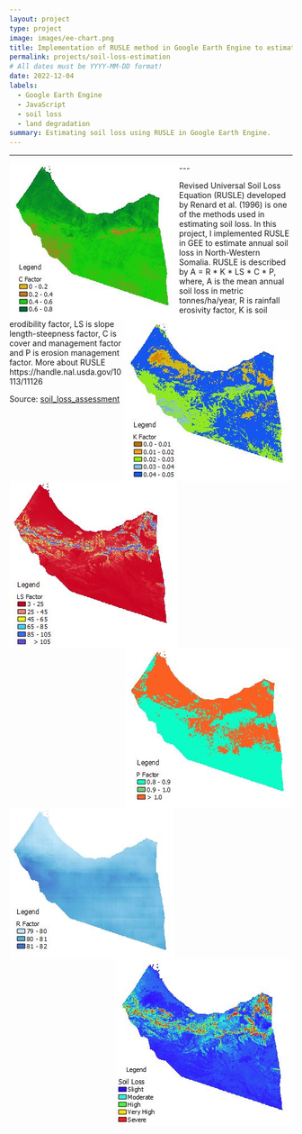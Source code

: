 ```yaml
---
layout: project
type: project
image: images/ee-chart.png
title: Implementation of RUSLE method in Google Earth Engine to estimate soil loss
permalink: projects/soil-loss-estimation
# All dates must be YYYY-MM-DD format!
date: 2022-12-04
labels:
  - Google Earth Engine
  - JavaScript
  - soil loss
  - land degradation
summary: Estimating soil loss using RUSLE in Google Earth Engine.
---
```

---
<div class="ui small rounded images">
  <img align="left" class="ui image" src="../images/C.JPG">
</div>
<div class="ui small rounded images">
  <img align="right" class="ui image" src="../images/K.JPG">
</div>
<div class="ui small rounded images">
  <img align="left" class="ui image" src="../images/LS.JPG">
</div>
<div class="ui small rounded images">
  <img align="right" class="ui image" src="../images/P.JPG">
</div>
<div class="ui small rounded images">
  <img align="left" class="ui image" src="../images/R.JPG">
</div>
<div class="ui small rounded images">
  <img align="right" class="ui image" src="../images/annual_soil_loss.JPG">
</div>
---
<p>
Revised Universal Soil Loss Equation (RUSLE) developed by Renard et al. (1996) is one of the methods used in estimating soil loss. In this project, I implemented RUSLE in GEE to estimate annual soil loss in North-Western Somalia. RUSLE is described by A = R * K * LS * C * P, where, A is the mean annual soil loss in metric tonnes/ha/year, R is rainfall erosivity factor, K is soil erodibility factor, LS is slope length-steepness factor, C is cover and management factor and P is erosion management factor. More about RUSLE https://handle.nal.usda.gov/10113/11126
</p>
Source: <a href="https://github.com/japhethkimeu/soil_loss_estimation"><i class="large github icon "></i>soil_loss_assessment</a>

